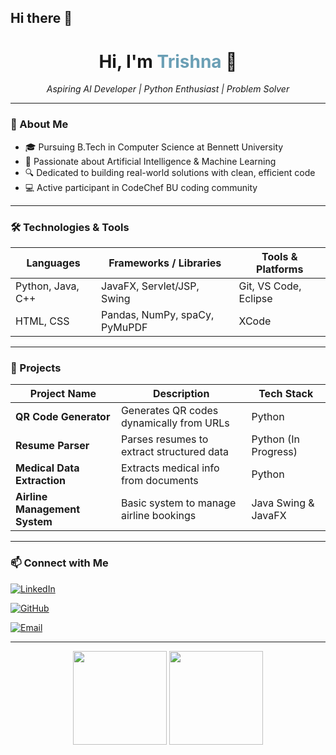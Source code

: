 ## Hi there 👋

<!--
**trishnapaswan/trishnapaswan** is a ✨ _special_ ✨ repository because its `README.md` (this file) appears on your GitHub profile.

Here are some ideas to get you started:

- 🔭 Currently building a smart Resume Parser in Python
- 🌱 Deepening my knowledge in Artificial Intelligence
- 👯 Open to collaborating on innovative AI & data projects
- 🤔 Seeking mentorship on advanced Python techniques
- 💬 Ask me about Python, AI applications, and Java fundamentals
- 📫 Reach me at: [LinkedIn](https://www.linkedin.com/in/trishna-kumari-paswan) | [Email](mailto:trishnapaswan@example.com)
- 😄 Pronouns: She/Her
- ⚡ Fun fact: I enjoy transforming complex problems into elegant code solutions
-->

<h1 align="center">Hi, I'm <span style="color:#6a9fb5;">Trishna</span> 👋</h1>

<p align="center">
  <em>Aspiring AI Developer | Python Enthusiast | Problem Solver</em>
</p>

---

### 🌟 About Me
- 🎓 Pursuing B.Tech in Computer Science at Bennett University  
- 🤖 Passionate about Artificial Intelligence & Machine Learning  
- 🔍 Dedicated to building real-world solutions with clean, efficient code  
- 💻 Active participant in CodeChef BU coding community  

---

### 🛠️ Technologies & Tools
| Languages       | Frameworks / Libraries      | Tools & Platforms          |
|-----------------|----------------------------|---------------------------|
| Python, Java, C++| JavaFX, Servlet/JSP, Swing | Git, VS Code, Eclipse     |
| HTML, CSS       | Pandas, NumPy, spaCy, PyMuPDF | XCode                          |

---

### 🚀 Projects

| Project Name             | Description                                | Tech Stack        |
|-------------------------|--------------------------------------------|-------------------|
| **QR Code Generator**    | Generates QR codes dynamically from URLs  | Python            |
| **Resume Parser**        | Parses resumes to extract structured data | Python (In Progress) |
| **Medical Data Extraction** | Extracts medical info from documents     | Python            |
| **Airline Management System** | Basic system to manage airline bookings | Java Swing & JavaFX |

---

### 📫 Connect with Me  
[![LinkedIn](https://img.shields.io/badge/LinkedIn-0A66C2?style=for-the-badge&logo=linkedin&logoColor=white)](https://www.linkedin.com/in/trishna-paswan-b18b1b315)  

[![GitHub](https://img.shields.io/badge/GitHub-181717?style=for-the-badge&logo=github&logoColor=white)](https://github.com/Trishna-probot)  

[![Email](https://img.shields.io/badge/Email-D14836?style=for-the-badge&logo=gmail&logoColor=white)](mailto:trishnaapaswan@gmail.com)  

---

<p align="center">
  <img src="https://github-readme-stats.vercel.app/api?username=Trishna-probot&show_icons=true&theme=radical&hide_title=true" height="150" />
  <img src="https://github-readme-stats.vercel.app/api/top-langs/?username=Trishna-probot&layout=compact&theme=radical" height="150" />
</p>

